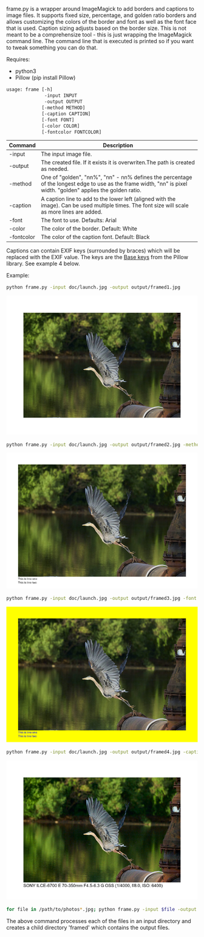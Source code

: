 frame.py is a wrapper around ImageMagick to add borders and captions to image files. It supports fixed size, percentage, and golden ratio borders and allows customizing the colors of the border and font as well as the font face that is used. Caption sizing adjusts based on the border size. This is not meant to be a comprehensize tool - this is just wrapping the ImageMagick command line. The command line that is executed is printed so if you want to tweak something you can do that.

Requires:

 - python3
 - Pillow (pip install Pillow)

```text
usage: frame [-h] 
              -input INPUT  
              -output OUTPUT 
             [-method METHOD]
             [-caption CAPTION] 
             [-font FONT] 
             [-color COLOR]
             [-fontcolor FONTCOLOR]
```

|Command|Description|
|-------|-----------|
|-input|The input image file.|
|-output|The created file. If it exists it is overwriten.The path is created as needed.|
|-method|One of "golden", "nn%", "nn" - nn% defines the percentage of the longest edge to use as the frame width, "nn" is pixel width. "golden" applies the golden ratio.|
|-caption|A caption line to add to the lower left (aligned with the image). Can be used multiple times. The font size will scale as more lines are added.|
|-font|The font to use. Defaults: Arial|
|-color|The color of the border. Default: White|
|-fontcolor|The color of the caption font. Default: Black|

Captions can contain EXIF keys (surrounded by braces) which will be replaced with the EXIF value.  The keys are the [Base keys](https://pillow.readthedocs.io/en/stable/_modules/PIL/ExifTags.html#Base) from the Pillow library. See example 4 below.

Example:

```sh
python frame.py -input doc/launch.jpg -output output/framed1.jpg
```

![alt text](doc/framed1.jpg "Example output")

```sh
python frame.py -input doc/launch.jpg -output output/framed2.jpg -method 7% -caption "This is line one" -caption "This is line two"
```

![alt text](doc/framed2.jpg "Example output")


```sh
python frame.py -input doc/launch.jpg -output output/framed3.jpg -font Helvetica -fontcolor Blue -color Yellow -method 7% -caption "This is line one" -caption "This is line two"
```
![alt text](doc/framed3.jpg "Example output")

```sh
python frame.py -input doc/launch.jpg -output output/framed4.jpg -caption "{Make} {Model} {LensModel} (1/{ExposureTime}, f/{FNumber}, ISO: {ISOSpeedRatings})" 
```
![alt text](doc/framed4.jpg "Example output")


```sh
for file in /path/to/photos*.jpg; python frame.py -input $file -output $file:h/framed/$file:t -caption "{Make} {Model} {LensModel}" -caption "{FocalLength}mm 1/{ExposureTime}, f/{FNumber}, ISO: {ISOSpeedRatings}" -font Helvetica -method 8% 
```

The above command processes each of the files in an input directory and creates a child directory 'framed' which contains the output files.

